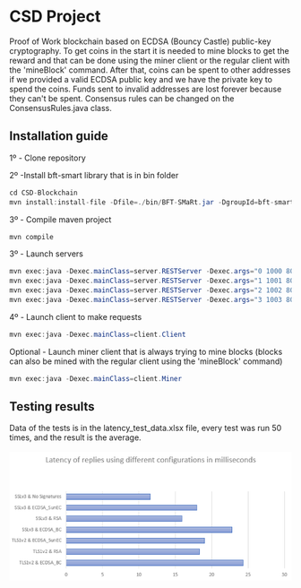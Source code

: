 # CSD Project

Proof of Work blockchain based on ECDSA (Bouncy Castle) public-key cryptography. To get coins in the start it is needed to mine blocks to get the reward and that can be done using the miner client or the regular client with the 'mineBlock' command. After that, coins can be spent to other addresses if we provided a valid ECDSA public key and we have the private key to spend the coins. Funds sent to invalid addresses are lost forever because they can't be spent. Consensus rules can be changed on the ConsensusRules.java class.

## Installation guide

1º - Clone repository

2º -Install bft-smart library that is in bin folder
``` java
cd CSD-Blockchain
mvn install:install-file -Dfile=./bin/BFT-SMaRt.jar -DgroupId=bft-smart -DartifactId=library -Dversion=1.2 -Dpackaging=jar
```

3º - Compile maven project
``` java
mvn compile
``` 

3º - Launch servers
``` java
mvn exec:java -Dexec.mainClass=server.RESTServer -Dexec.args="0 1000 8080"
mvn exec:java -Dexec.mainClass=server.RESTServer -Dexec.args="1 1001 8081"
mvn exec:java -Dexec.mainClass=server.RESTServer -Dexec.args="2 1002 8082"
mvn exec:java -Dexec.mainClass=server.RESTServer -Dexec.args="3 1003 8083"
``` 

4º - Launch client to make requests
``` java
mvn exec:java -Dexec.mainClass=client.Client
```

Optional - Launch miner client that is always trying to mine blocks (blocks can also be mined with the regular client using the 'mineBlock' command)
``` java
mvn exec:java -Dexec.mainClass=client.Miner
```

## Testing results
Data of the tests is in the latency_test_data.xlsx file, every test was run 50 times, and the result is the average.
<br /> <br /> 
![alt text](latency_test.PNG)
